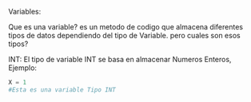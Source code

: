 Variables:

Que es una variable? es un metodo de codigo que almacena diferentes tipos de datos dependiendo del tipo de Variable. 
pero cuales son esos tipos?

INT: El tipo de variable INT se basa en almacenar Numeros Enteros, Ejemplo:
```py
X = 1
#Esta es una variable Tipo INT
```
